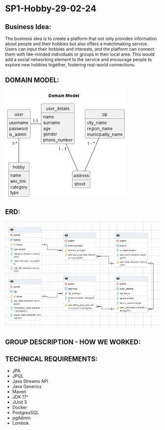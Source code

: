 # SP1-Hobby-29-02-24

## Business Idea:
The business idea is to create a platform that not only provides information about people and their hobbies but also offers a matchmaking service. Users can input their hobbies and interests, and the platform can connect them with like-minded individuals or groups in their local area. This would add a social networking element to the service and encourage people to explore new hobbies together, fostering real-world connections.

## DOMAIN MODEL:
![sp1.hobby/src/main/java/cphbusiness/groupone/docs/DomainModel-Domain_Model-Final.png](sp1.hobby/src/main/java/cphbusiness/groupone/docs/DomainModel-Domain_Model-Final.png)

## ERD:
![sp1.hobby/src/main/java/cphbusiness/groupone/docs/DomainModelHobby.png](sp1.hobby/src/main/java/cphbusiness/groupone/docs/DomainModelHobby.png)

## GROUP DESCRIPTION - HOW WE WORKED:

## TECHNICAL REQUIREMENTS:

- JPA
- JPQL
- Java Streams API
- Java Generics
- Maven
- JDK 17^
- JUnit 5
- Docker
- PostgresSQL
- pgAdmin
- Lombok

